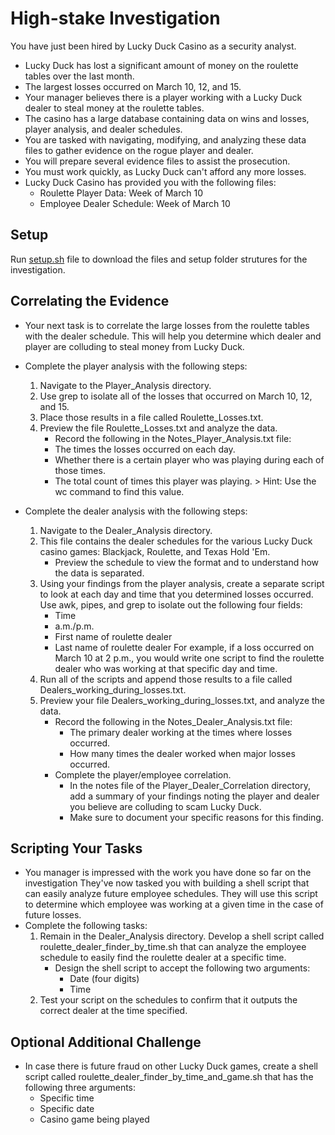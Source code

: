 # High-stake Investigation

You have just been hired by Lucky Duck Casino as a security analyst.
- Lucky Duck has lost a significant amount of money on the roulette tables over the last month.
- The largest losses occurred on March 10, 12, and 15.
- Your manager believes there is a player working with a Lucky Duck dealer to steal money at the roulette tables.
- The casino has a large database containing data on wins and losses, player analysis, and dealer schedules.
- You are tasked with navigating, modifying, and analyzing these data files to gather evidence on the rogue player and dealer.
- You will prepare several evidence files to assist the prosecution.
- You must work quickly, as Lucky Duck can't afford any more losses.
- Lucky Duck Casino has provided you with the following files:
    - Roulette Player Data: Week of March 10
    - Employee Dealer Schedule: Week of March 10

## Setup
Run [setup.sh](setup.sh) file to download the files and setup folder strutures for the investigation.

## Correlating the Evidence
- Your next task is to correlate the large losses from the roulette tables with the dealer schedule. This will help you determine which dealer and player are colluding to steal money from Lucky Duck.

- Complete the player analysis with the following steps:
    1. Navigate to the Player_Analysis directory.
    2. Use grep to isolate all of the losses that occurred on March 10, 12, and 15.
    3. Place those results in a file called Roulette_Losses.txt.
    4. Preview the file Roulette_Losses.txt and analyze the data.
        - Record the following in the Notes_Player_Analysis.txt file:
        - The times the losses occurred on each day.
        - Whether there is a certain player who was playing during each of those times.
        - The total count of times this player was playing. > Hint: Use the wc command to find this value.

- Complete the dealer analysis with the following steps:
    1. Navigate to the Dealer_Analysis directory.
    2. This file contains the dealer schedules for the various Lucky Duck casino games: Blackjack, Roulette, and Texas Hold 'Em.
        - Preview the schedule to view the format and to understand how the data is separated.
    3. Using your findings from the player analysis, create a separate script to look at each day and time that you determined losses occurred. Use awk, pipes, and grep to isolate out the following four fields:
        - Time
        - a.m./p.m.
        - First name of roulette dealer
        - Last name of roulette dealer
        For example, if a loss occurred on March 10 at 2 p.m., you would write one script to find the roulette dealer who was working at that specific day and time.
    4. Run all of the scripts and append those results to a file called Dealers_working_during_losses.txt.
    5. Preview your file Dealers_working_during_losses.txt, and analyze the data.
        - Record the following in the Notes_Dealer_Analysis.txt file:
            - The primary dealer working at the times where losses occurred.
            - How many times the dealer worked when major losses occurred.
        - Complete the player/employee correlation.
            - In the notes file of the Player_Dealer_Correlation directory, add a summary of your findings noting the player and dealer you believe are colluding to scam Lucky Duck.
            - Make sure to document your specific reasons for this finding.

## Scripting Your Tasks
- You manager is impressed with the work you have done so far on the investigation They've now tasked you with building a shell script that can easily analyze future employee schedules. They will use this script to determine which employee was working at a given time in the case of future losses.
- Complete the following tasks:
    1. Remain in the Dealer_Analysis directory. Develop a shell script called roulette_dealer_finder_by_time.sh that can analyze the employee schedule to easily find the roulette dealer at a specific time.
        - Design the shell script to accept the following two arguments:
            - Date (four digits)
            - Time
    2. Test your script on the schedules to confirm that it outputs the correct dealer at the time specified.

## Optional Additional Challenge
- In case there is future fraud on other Lucky Duck games, create a shell script called roulette_dealer_finder_by_time_and_game.sh that has the following three arguments:
    - Specific time
    - Specific date
    - Casino game being played